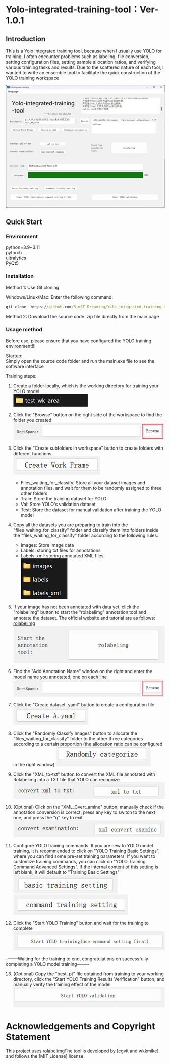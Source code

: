 # Yolo-integrated-training-tool：Ver-1.0.1  
  
## Introduction
This is a Yolo integrated training tool, because when I usually use YOLO for training, I often encounter problems such as labeling, file conversion, setting configuration files, setting sample allocation ratios, and verifying various training tasks and results. Due to the scattered nature of each tool, I wanted to write an ensemble tool to facilitate the quick construction of the YOLO training workspace

![main_menu.jpg is initialing](./README_images/en/main_menu.jpg)
  
## Quick Start

### Environment

python=3.9~3.11  
pytorch  
ultralytics  
PyQt5  

### Installation

Method 1: Use Git cloning

Windows/Linux/Mac: Enter the following command:  
```cmd
git clone  https://github.com/RinST-Dreaming/Yolo-integrated-training-tool.git
```  
  
Method 2: Download the source code. zip file directly from the main page
### Usage method
Before use, please ensure that you have configured the YOLO training environment!!!

Startup:   
Simply open the source code folder and run the main.exe file to see the software interface
  
Training steps:  

1. Create a folder locally, which is the working directory for training your YOLO model  
   ![图片正在加载中](./README_images/en/work_space_dir.jpg)

2. Click the "Browse" button on the right side of the workspace to find the folder you created  
   ![图片正在加载中](./README_images/en/browse_button.jpg)
   
3. Click the "Create subfolders in workspace" button to create folders with different functions  
   ![图片正在加载中](./README_images/en/create_work_frame_button.jpg)
   - Files_waiting_for_classify: Store all your dataset images and annotation files, and wait for them to be randomly assigned to three other folders  
   - Train: Store the training dataset for YOLO  
   - Val: Store YOLO's validation dataset  
   - Test: Store the dataset for manual validation after training the YOLO model  

4. Copy all the datasets you are preparing to train into the "files_waiting_for_classify" folder and classify them into folders inside the "files_waiting_for_classify" folder according to the following rules:  
   - Images: Store image data
   - Labels: storing txt files for annotations
   - Labels-xml: storing annotated XML files  
    ![图片正在加载中](./README_images/en/sub_dir_branch.jpg)
  
5. If your image has not been annotated with data yet, click the "rolabelimg" button to start the "rolabelimg" annotation tool and annotate the dataset. The official website and tutorial are as follows: [rolabelimg](https://github.com/cgvict/roLabelImg)  
   ![图片正在加载中](./README_images/en/rolabelimg_button.jpg)

6. Find the "Add Annotation Name" window on the right and enter the model name you annotated, one on each line
   ![图片正在加载中](./README_images/en/browse_button.jpg)

7. Click the "Create dataset. yaml" button to create a configuration file
   ![图片正在加载中](./README_images/en/create_A.yaml_button.jpg)

8. Click the "Randomly Classify Images" button to allocate the "files_waiting_for_classify" folder to the other three categories according to a certain proportion (the allocation ratio can be configured in the right window)
   ![图片正在加载中](./README_images/en/randomly_categorize_button.jpg)
      
9.  Click the "XML_to-txt" button to convert the XML file annotated with Rolabelimg into a TXT file that YOLO can recognize
    ![图片正在加载中](./README_images/en/convert_xml_to_txt_button.jpg)

10. (Optional) Click on the "XML_Cvert_amine" button, manually check if the annotation conversion is correct, press any key to switch to the next one, and press the "q" key to exit
    ![图片正在加载中](./README_images/en/convert_examination_button.jpg)

11. Configure YOLO training commands. If you are new to YOLO model training, it is recommended to click on "YOLO Training Basic Settings", where you can find some pre-set training parameters; If you want to customize training commands, you can click on "YOLO Training Command Advanced Settings". If the internal content of this setting is left blank, it will default to "Training Basic Settings"
    ![图片正在加载中](./README_images/en/basic_training_setting_button.jpg)
    ![图片正在加载中](./README_images/en/command_training_setting_button.jpg)

12. Click the "Start YOLO Training" button and wait for the training to complete
    ![图片正在加载中](./README_images/en/start_yolo_training_button.jpg)

------Waiting for the training to end, congratulations on successfully completing a YOLO model training------

13.  (Optional) Copy the "best. pt" file obtained from training to your working directory, click the "Start YOLO Training Results Verification" button, and manually verify the training effect of the model  
    ![图片正在加载中](./README_images/en/start_yolo_validation_button.jpg)

# Acknowledgements and Copyright Statement
This project uses [rolabelimg](https://github.com/cgvict/roLabelImg)The tool is developed by [cgvit and wkkmike] and follows the [MIT License] license. 